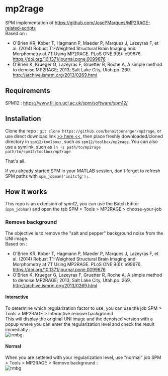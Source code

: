 # mp2rage
SPM implementation of https://github.com/JosePMarques/MP2RAGE-related-scripts  
Based on :
* O'Brien KR, Kober T, Hagmann P, Maeder P, Marques J, Lazeyras F, et al. (2014) Robust T1-Weighted Structural Brain Imaging and Morphometry at 7T Using MP2RAGE. PLoS ONE 9(6): e99676. https://doi.org/10.1371/journal.pone.0099676
* O'Brien K, Krueger G, Lazeyras F, Gruetter R, Roche A, A simple method to denoise MP2RAGE; 2013; Salt Lake City, Utah.pp. 269. http://archive.ismrm.org/2013/0269.html

## Requirements
SPM12 : https://www.fil.ion.ucl.ac.uk/spm/software/spm12/


## Installation
Clone the repo : `git clone https://github.com/benoitberanger/mp2rage`,
or use direct download link [>> here <<](https://github.com/benoitberanger/mp2rage/archive/master.zip),
then place freshly downloaded/cloned directory in `spm12/toolbox/`, such as `spm12/toolbox/mp2rage`.
You can also use a symlink, such as `ln -s path/to/mp2rage path/to/spm12/toolbox/mp2rage`

That's all.

If you already started SPM in your MATLAB session, don't forget to refresh SPM paths with `spm_jobman('initcfg');`.


## How it works
This repo is an extension of _spm12_, you can use the Batch Editor (`spm_jobman`) and open the tab SPM > Tools > MP2RAGE > choose-your-job

### Remove background
The objective is to remove the "salt and pepper" background noise from the UNI image.  
Based on :
* O'Brien KR, Kober T, Hagmann P, Maeder P, Marques J, Lazeyras F, et al. (2014) Robust T1-Weighted Structural Brain Imaging and Morphometry at 7T Using MP2RAGE. PLoS ONE 9(6): e99676. https://doi.org/10.1371/journal.pone.0099676
* O'Brien K, Krueger G, Lazeyras F, Gruetter R, Roche A, A simple method to denoise MP2RAGE; 2013; Salt Lake City, Utah.pp. 269. http://archive.ismrm.org/2013/0269.html

#### Interactive
To determine which regularization factor to use, you can use the job SPM > Tools > MP2RAGE > Interactive remove background  
This will display the original UNI image and the denoised version with a popup where you can enter the regularization level and check the result immediatly :  
![irmbg](https://github.com/benoitberanger/mp2rage/blob/master/example/interactive_rmbg.gif)

#### Normal
When you are setteled with your regularization level, use "normal" job SPM > Tools > MP2RAGE > Remove background :  
![rmbg](https://github.com/benoitberanger/mp2rage/blob/master/example/rmbg_gui.png)


